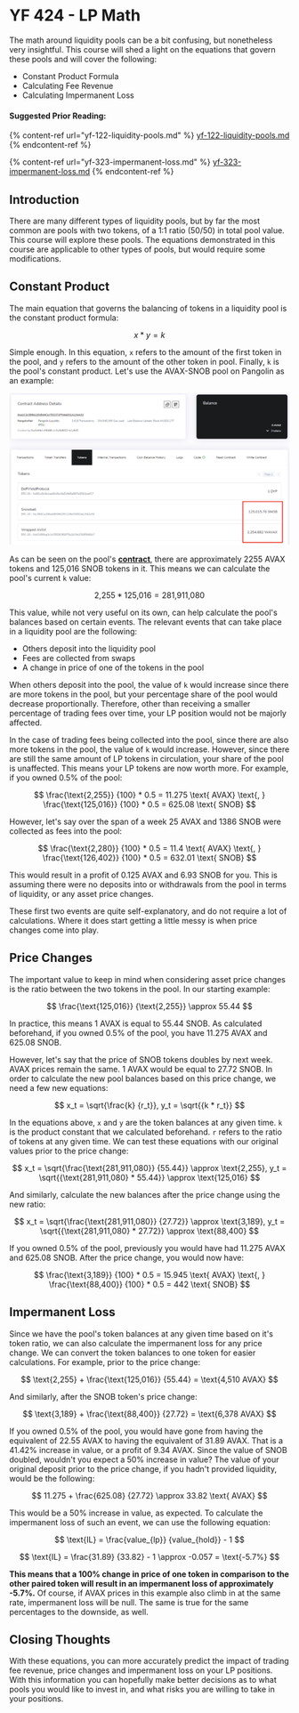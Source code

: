 # YF 424 - LP Math

The math around liquidity pools can be a bit confusing, but nonetheless very insightful. This course will shed a light on the equations that govern these pools and will cover the following:

* Constant Product Formula
* Calculating Fee Revenue
* Calculating Impermanent Loss

#### Suggested Prior Reading:

{% content-ref url="yf-122-liquidity-pools.md" %}
[yf-122-liquidity-pools.md](yf-122-liquidity-pools.md)
{% endcontent-ref %}

{% content-ref url="yf-323-impermanent-loss.md" %}
[yf-323-impermanent-loss.md](yf-323-impermanent-loss.md)
{% endcontent-ref %}

## Introduction

There are many different types of liquidity pools, but by far the most common are pools with two tokens, of a 1:1 ratio (50/50) in total pool value. This course will explore these pools. The equations demonstrated in this course are applicable to other types of pools, but would require some modifications.

## Constant Product

The main equation that governs the balancing of tokens in a liquidity pool is the constant product formula:

$$
x * y = k
$$

Simple enough. In this equation, `x` refers to the amount of the first token in the pool, and `y` refers to the amount of the other token in pool. Finally, `k` is the pool's constant product. Let's use the AVAX-SNOB pool on Pangolin as an example:

![Pangolin's AVAX-SNOB Liquidity Pool Contract](../../.gitbook/assets/Math0.png)

As can be seen on the pool's [**contract**](https://snowtrace.io/address/0xa1C2c3B6b120cBd4Cec7D2371FFd4a931A134A32), there are approximately 2255 AVAX tokens and 125,016 SNOB tokens in it. This means we can calculate the pool's current `k` value:

$$
\text{2,255} * \text{125,016} = \text{281,911,080}
$$

This value, while not very useful on its own, can help calculate the pool's balances based on certain events. The relevant events that can take place in a liquidity pool are the following:

* Others deposit into the liquidity pool
* Fees are collected from swaps
* A change in price of one of the tokens in the pool

When others deposit into the pool, the value of `k` would increase since there are more tokens in the pool, but your percentage share of the pool would decrease proportionally. Therefore, other than receiving a smaller percentage of trading fees over time, your LP position would not be majorly affected.

In the case of trading fees being collected into the pool, since there are also more tokens in the pool, the value of `k` would increase. However, since there are still the same amount of LP tokens in circulation, your share of the pool is unaffected. This means your LP tokens are now worth more. For example, if you owned 0.5% of the pool:

$$
\frac{\text{2,255}} {100} * 0.5 = 11.275 \text{ AVAX} \text{, } \frac{\text{125,016}} {100} * 0.5 = 625.08 \text{ SNOB}
$$

However, let's say over the span of a week 25 AVAX and 1386 SNOB were collected as fees into the pool:

$$
\frac{\text{2,280}} {100} * 0.5 = 11.4 \text{ AVAX} \text{, } \frac{\text{126,402}} {100} * 0.5 = 632.01 \text{ SNOB}
$$

This would result in a profit of 0.125 AVAX and 6.93 SNOB for you. This is assuming there were no deposits into or withdrawals from the pool in terms of liquidity, or any asset price changes.

These first two events are quite self-explanatory, and do not require a lot of calculations. Where it does start getting a little messy is when price changes come into play.

## Price Changes

The important value to keep in mind when considering asset price changes is the ratio between the two tokens in the pool. In our starting example:

$$
\frac{\text{125,016}} {\text{2,255}} \approx 55.44
$$

In practice, this means 1 AVAX is equal to 55.44 SNOB. As calculated beforehand, if you owned 0.5% of the pool, you have 11.275 AVAX and 625.08 SNOB.

However, let's say that the price of SNOB tokens doubles by next week. AVAX prices remain the same. 1 AVAX would be equal to 27.72 SNOB. In order to calculate the new pool balances based on this price change, we need a few new equations:

$$
x_t = \sqrt{\frac{k} {r_t}}, y_t = \sqrt{{k * r_t}}
$$

In the equations above, `x` and `y` are the token balances at any given time. `k` is the product constant that we calculated beforehand. `r` refers to the ratio of tokens at any given time. We can test these equations with our original values prior to the price change:

$$
x_t = \sqrt{\frac{\text{281,911,080}} {55.44}} \approx \text{2,255}, y_t = \sqrt{{\text{281,911,080} * 55.44}} \approx \text{125,016}
$$

And similarly, calculate the new balances after the price change using the new ratio:

$$
x_t = \sqrt{\frac{\text{281,911,080}} {27.72}} \approx \text{3,189}, y_t = \sqrt{{\text{281,911,080} * 27.72}} \approx \text{88,400}
$$

If you owned 0.5% of the pool, previously you would have had 11.275 AVAX and 625.08 SNOB. After the price change, you would now have:

$$
\frac{\text{3,189}} {100} * 0.5 = 15.945 \text{ AVAX} \text{, } \frac{\text{88,400}} {100} * 0.5 = 442 \text{ SNOB}
$$

## Impermanent Loss

Since we have the pool's token balances at any given time based on it's token ratio, we can also calculate the impermanent loss for any price change. We can convert the token balances to one token for easier calculations. For example, prior to the price change:

$$
\text{2,255} + \frac{\text{125,016}} {55.44} =  \text{4,510 AVAX}
$$

And similarly, after the SNOB token's price change:

$$
\text{3,189} + \frac{\text{88,400}} {27.72} =  \text{6,378 AVAX}
$$

If you owned 0.5% of the pool, you would have gone from having the equivalent of 22.55 AVAX to having the equivalent of 31.89 AVAX. That is a 41.42% increase in value, or a profit of 9.34 AVAX. Since the value of SNOB doubled, wouldn't you expect a 50% increase in value? The value of your original deposit prior to the price change, if you hadn't provided liquidity, would be the following:

$$
11.275 + \frac{625.08} {27.72} \approx 33.82 \text{ AVAX}
$$

This would be a 50% increase in value, as expected. To calculate the impermanent loss of such an event, we can use the following equation:

$$
\text{IL} = \frac{value_{lp}} {value_{hold}} - 1
$$

$$
\text{IL} = \frac{31.89} {33.82} - 1 \approx -0.057 = \text{-5.7%}
$$

**This means that a 100% change in price of one token in comparison to the other paired token will result in an impermanent loss of approximately -5.7%.** Of course, if AVAX prices in this example also climb in at the same rate, impermanent loss will be null. The same is true for the same percentages to the downside, as well.

## Closing Thoughts

With these equations, you can more accurately predict the impact of trading fee revenue, price changes and impermanent loss on your LP positions. With this information you can hopefully make better decisions as to what pools you would like to invest in, and what risks you are willing to take in your positions.
